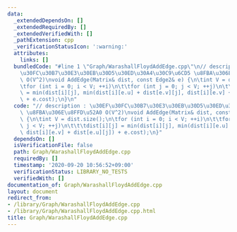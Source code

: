 ```yaml
---
data:
  _extendedDependsOn: []
  _extendedRequiredBy: []
  _extendedVerifiedWith: []
  _pathExtension: cpp
  _verificationStatusIcon: ':warning:'
  attributes:
    links: []
  bundledCode: "#line 1 \"Graph/WarashallFloydAddEdge.cpp\"\n// description : \u30EF\
    \u30FC\u30B7\u30E3\u30EB\u30D5\u30ED\u30A4\u30C9\u6CD5 \u8FBA\u306E\u8FFD\u52A0\
    \ O(V^2)\nvoid AddEdge(Matrix& dist, const Edge2& e) {\n\tint V = dist.size();\n\
    \tfor (int i = 0; i < V; ++i)\n\t\tfor (int j = 0; j < V; ++j)\n\t\t\tdist[i][j]\
    \ = min(dist[i][j], min(dist[i][e.u] + dist[e.v][j], dist[i][e.v] + dist[e.u][j])\
    \ + e.cost);\n}\n"
  code: "// description : \u30EF\u30FC\u30B7\u30E3\u30EB\u30D5\u30ED\u30A4\u30C9\u6CD5\
    \ \u8FBA\u306E\u8FFD\u52A0 O(V^2)\nvoid AddEdge(Matrix& dist, const Edge2& e)\
    \ {\n\tint V = dist.size();\n\tfor (int i = 0; i < V; ++i)\n\t\tfor (int j = 0;\
    \ j < V; ++j)\n\t\t\tdist[i][j] = min(dist[i][j], min(dist[i][e.u] + dist[e.v][j],\
    \ dist[i][e.v] + dist[e.u][j]) + e.cost);\n}"
  dependsOn: []
  isVerificationFile: false
  path: Graph/WarashallFloydAddEdge.cpp
  requiredBy: []
  timestamp: '2020-09-20 10:56:52+09:00'
  verificationStatus: LIBRARY_NO_TESTS
  verifiedWith: []
documentation_of: Graph/WarashallFloydAddEdge.cpp
layout: document
redirect_from:
- /library/Graph/WarashallFloydAddEdge.cpp
- /library/Graph/WarashallFloydAddEdge.cpp.html
title: Graph/WarashallFloydAddEdge.cpp
---
```

